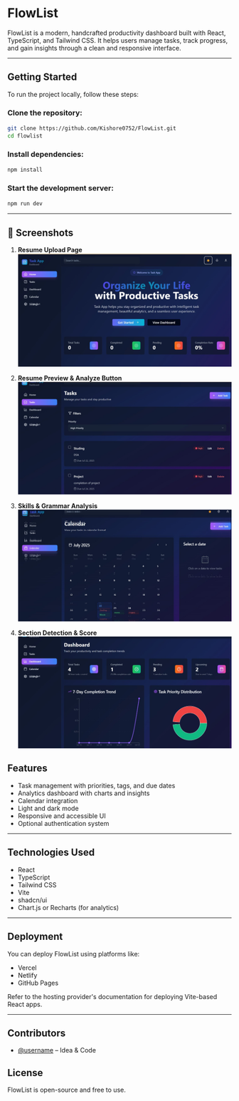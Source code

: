 # FlowList

FlowList is a modern, handcrafted productivity dashboard built with React, TypeScript, and Tailwind CSS. It helps users manage tasks, track progress, and gain insights through a clean and responsive interface.

---

## Getting Started

To run the project locally, follow these steps:

### Clone the repository:
```bash
git clone https://github.com/Kishore0752/FlowList.git
cd flowlist
```

### Install dependencies:
```bash
npm install
```

### Start the development server:
```bash
npm run dev
```

---
## 📸 Screenshots

1. **Resume Upload Page**  
   ![](se1.jpg)

2. **Resume Preview & Analyze Button**  
   ![](se2.jpg)

3. **Skills & Grammar Analysis**  
   ![](se3.jpg)

4. **Section Detection & Score**  
   ![](se4.jpg)

## Features

- Task management with priorities, tags, and due dates  
- Analytics dashboard with charts and insights  
- Calendar integration  
- Light and dark mode  
- Responsive and accessible UI  
- Optional authentication system

---

## Technologies Used

- React  
- TypeScript  
- Tailwind CSS  
- Vite  
- shadcn/ui  
- Chart.js or Recharts (for analytics)

---

## Deployment

You can deploy FlowList using platforms like:

- Vercel  
- Netlify  
- GitHub Pages  

Refer to the hosting provider's documentation for deploying Vite-based React apps.

---

## Contributors

- [@username](https://github.com/Meghana-051) – Idea & Code


## License

FlowList is open-source and free to use.

